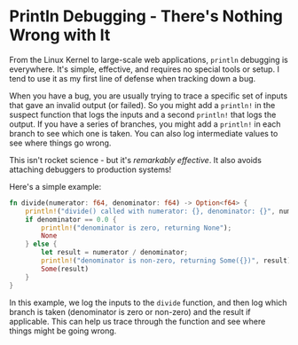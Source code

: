 # Println Debugging - There's Nothing Wrong with It

From the Linux Kernel to large-scale web applications, `println` debugging is everywhere. It's simple, effective, and requires no special tools or setup. I tend to use it as my first line of defense when tracking down a bug.

When you have a bug, you are usually trying to trace a specific set of inputs that gave an invalid output (or failed). So you might add a `println!` in the suspect function that logs the inputs and a second `println!` that logs the output. If you have a series of branches, you might add a `println!` in each branch to see which one is taken. You can also log intermediate values to see where things go wrong.

This isn't rocket science - but it's *remarkably effective*. It also avoids attaching debuggers to production systems!

Here's a simple example:

```rust
fn divide(numerator: f64, denominator: f64) -> Option<f64> {
    println!("divide() called with numerator: {}, denominator: {}", numerator, denominator);
    if denominator == 0.0 {
        println!("denominator is zero, returning None");
        None
    } else {
        let result = numerator / denominator;
        println!("denominator is non-zero, returning Some({})", result);
        Some(result)
    }
}
```

In this example, we log the inputs to the `divide` function, and then log which branch is taken (denominator is zero or non-zero) and the result if applicable. This can help us trace through the function and see where things might be going wrong.